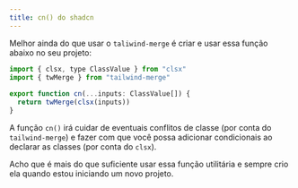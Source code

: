 ```yaml
---
title: cn() do shadcn
---
```


Melhor ainda do que usar o `taliwind-merge` é criar e usar essa função abaixo no seu projeto:

```javascript
import { clsx, type ClassValue } from "clsx"
import { twMerge } from "tailwind-merge"
 
export function cn(...inputs: ClassValue[]) {
  return twMerge(clsx(inputs))
}
```

A função `cn()` irá cuidar de eventuais conflitos de classe (por conta do `tailwind-merge`) e fazer com que você possa adicionar condicionais ao declarar as classes (por conta do `clsx`).

Acho que é mais do que suficiente usar essa função utilitária e sempre crio ela quando estou iniciando um novo projeto.
